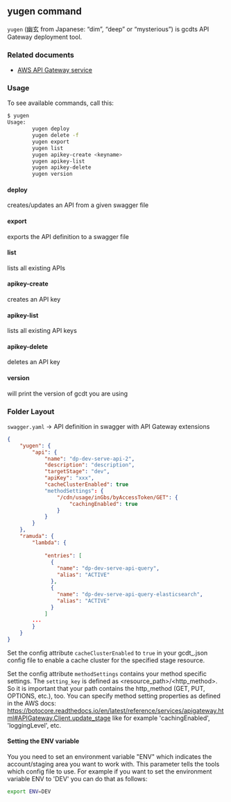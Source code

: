 ## yugen command

`yugen` (幽玄 from Japanese: “dim”, “deep” or “mysterious”) is gcdts API Gateway deployment tool.

### Related documents

* [AWS API Gateway service](https://aws.amazon.com/api-gateway/)

### Usage

To see available commands, call this:
```bash
$ yugen
Usage:
        yugen deploy
        yugen delete -f
        yugen export
        yugen list
        yugen apikey-create <keyname>
        yugen apikey-list
        yugen apikey-delete
        yugen version
```
#### deploy
creates/updates an API from a given swagger file

#### export
exports the API definition to a swagger file

#### list
lists all existing APIs

#### apikey-create
creates an API key

#### apikey-list
lists all existing API keys

#### apikey-delete
deletes an API key

#### version
will print the version of gcdt you are using

### Folder Layout

`swagger.yaml` -> API definition in swagger with API Gateway extensions

``` json
{
    "yugen": {
        "api": {
            "name": "dp-dev-serve-api-2",
            "description": "description",
            "targetStage": "dev",
            "apiKey": "xxx",
            "cacheClusterEnabled": true
            "methodSettings": {
                "/cdn/usage/inGbs/byAccessToken/GET": {
                    "cachingEnabled": true
                }
            }
        }
    },
    "ramuda": {
        "lambda": {
        
            "entries": [
              {
                "name": "dp-dev-serve-api-query",
                "alias": "ACTIVE"
              },
              {
                "name": "dp-dev-serve-api-query-elasticsearch",
                "alias": "ACTIVE"
              }
            ]
        ...
        }
    }
}
```

Set the config attribute `cacheClusterEnabled` to `true` in your gcdt_<env>.json config file to enable a cache cluster for the specified stage resource.

Set the config attribute `methodSettings` contains your method specific settings. The `setting_key` is defined as <resource_path>/<http_method>. So it is important that your path contains the http_method (GET, PUT, OPTIONS, etc.), too. You can specify method setting properties as defined in the AWS docs: https://botocore.readthedocs.io/en/latest/reference/services/apigateway.html#APIGateway.Client.update_stage like for example 'cachingEnabled', 'loggingLevel', etc.


#### Setting the ENV variable

You you need to set an environment variable "ENV" which indicates the account/staging area you want to work with. This parameter tells the tools which config file to use. For example if you want to set the environment variable ENV to 'DEV' you can do that as follows:
``` bash
export ENV=DEV
```
